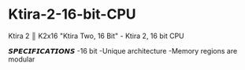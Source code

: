 # Ktira-2-16-bit-CPU
Ktira 2 ║ K2x16 "Ktira Two, 16 Bit" - Ktira 2, 16 bit CPU

 𝙎𝙋𝙀𝘾𝙄𝙁𝙄𝘾𝘼𝙏𝙄𝙊𝙉𝙎
-16 bit
-Unique architecture
-Memory regions are modular
